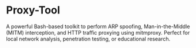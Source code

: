 # Proxy-Tool
A powerful Bash-based toolkit to perform ARP spoofing, Man-in-the-Middle (MITM) interception, and HTTP traffic proxying using mitmproxy. Perfect for local network analysis, penetration testing, or educational research.

